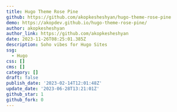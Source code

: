 ```yaml
---
title: Hugo Theme Rose Pine
github: https://github.com/akopkesheshyan/hugo-theme-rose-pine
demo: https://akopdev.github.io/hugo-theme-rose-pine/
author: akopkesheshyan
author_link: https://github.com/akopkesheshyan
date: 2023-11-26T08:25:01.385Z
description: Soho vibes for Hugo Sites
ssg:
  - Hugo
css: []
cms: []
category: []
draft: false
publish_date: '2023-02-14T12:01:48Z'
update_date: '2023-06-28T13:21:01Z'
github_star: 1
github_fork: 0
---
```

